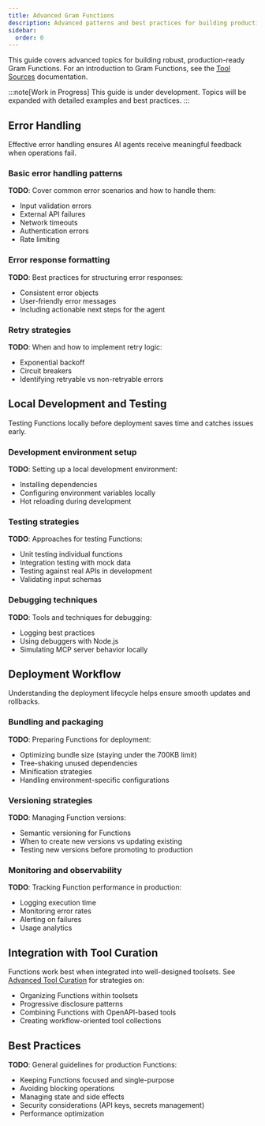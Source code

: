 ```yaml
---
title: Advanced Gram Functions
description: Advanced patterns and best practices for building production-ready Gram Functions
sidebar:
  order: 0
---
```


This guide covers advanced topics for building robust, production-ready Gram Functions. For an introduction to Gram Functions, see the [Tool Sources](/concepts/tool-sources#gram-functions) documentation.

:::note[Work in Progress]
This guide is under development. Topics will be expanded with detailed examples and best practices.
:::

## Error Handling

Effective error handling ensures AI agents receive meaningful feedback when operations fail.

### Basic error handling patterns

**TODO**: Cover common error scenarios and how to handle them:
- Input validation errors
- External API failures
- Network timeouts
- Authentication errors
- Rate limiting

### Error response formatting

**TODO**: Best practices for structuring error responses:
- Consistent error objects
- User-friendly error messages
- Including actionable next steps for the agent

### Retry strategies

**TODO**: When and how to implement retry logic:
- Exponential backoff
- Circuit breakers
- Identifying retryable vs non-retryable errors

## Local Development and Testing

Testing Functions locally before deployment saves time and catches issues early.

### Development environment setup

**TODO**: Setting up a local development environment:
- Installing dependencies
- Configuring environment variables locally
- Hot reloading during development

### Testing strategies

**TODO**: Approaches for testing Functions:
- Unit testing individual functions
- Integration testing with mock data
- Testing against real APIs in development
- Validating input schemas

### Debugging techniques

**TODO**: Tools and techniques for debugging:
- Logging best practices
- Using debuggers with Node.js
- Simulating MCP server behavior locally

## Deployment Workflow

Understanding the deployment lifecycle helps ensure smooth updates and rollbacks.

### Bundling and packaging

**TODO**: Preparing Functions for deployment:
- Optimizing bundle size (staying under the 700KB limit)
- Tree-shaking unused dependencies
- Minification strategies
- Handling environment-specific configurations

### Versioning strategies

**TODO**: Managing Function versions:
- Semantic versioning for Functions
- When to create new versions vs updating existing
- Testing new versions before promoting to production

### Monitoring and observability

**TODO**: Tracking Function performance in production:
- Logging execution time
- Monitoring error rates
- Alerting on failures
- Usage analytics

## Integration with Tool Curation

Functions work best when integrated into well-designed toolsets. See [Advanced Tool Curation](/build-mcp/advanced-tool-curation) for strategies on:
- Organizing Functions within toolsets
- Progressive disclosure patterns
- Combining Functions with OpenAPI-based tools
- Creating workflow-oriented tool collections

## Best Practices

**TODO**: General guidelines for production Functions:
- Keeping Functions focused and single-purpose
- Avoiding blocking operations
- Managing state and side effects
- Security considerations (API keys, secrets management)
- Performance optimization
